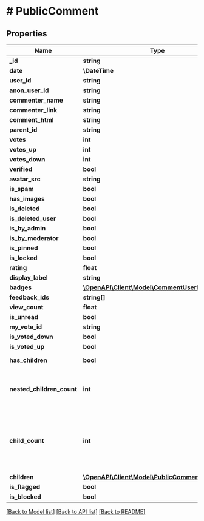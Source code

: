 # # PublicComment

## Properties

Name | Type | Description | Notes
------------ | ------------- | ------------- | -------------
**_id** | **string** |  |
**date** | **\DateTime** |  |
**user_id** | **string** |  | [optional]
**anon_user_id** | **string** |  | [optional]
**commenter_name** | **string** |  |
**commenter_link** | **string** |  | [optional]
**comment_html** | **string** |  |
**parent_id** | **string** |  | [optional]
**votes** | **int** |  | [optional]
**votes_up** | **int** |  | [optional]
**votes_down** | **int** |  | [optional]
**verified** | **bool** |  |
**avatar_src** | **string** |  | [optional]
**is_spam** | **bool** |  | [optional]
**has_images** | **bool** |  | [optional]
**is_deleted** | **bool** |  | [optional]
**is_deleted_user** | **bool** |  | [optional]
**is_by_admin** | **bool** |  | [optional]
**is_by_moderator** | **bool** |  | [optional]
**is_pinned** | **bool** |  | [optional]
**is_locked** | **bool** |  | [optional]
**rating** | **float** |  | [optional]
**display_label** | **string** |  | [optional]
**badges** | [**\OpenAPI\Client\Model\CommentUserBadgeInfo[]**](CommentUserBadgeInfo.md) |  | [optional]
**feedback_ids** | **string[]** |  | [optional]
**view_count** | **float** |  | [optional]
**is_unread** | **bool** |  | [optional]
**my_vote_id** | **string** |  | [optional]
**is_voted_down** | **bool** |  | [optional]
**is_voted_up** | **bool** |  | [optional]
**has_children** | **bool** | This is always set when asTree&#x3D;true | [optional]
**nested_children_count** | **int** | The total nested child count included in this response (may be more available w/ pagination) Only set with asTree&#x3D;true, otherwise this will be null. | [optional]
**child_count** | **int** | You must ask the API to count children (with asTree&#x3D;true&amp;countChildren&#x3D;true), otherwise this will be null. This will be the complete direct child count, whereas children may only contain a subset based on pagination. | [optional]
**children** | [**\OpenAPI\Client\Model\PublicComment[]**](PublicComment.md) |  | [optional]
**is_flagged** | **bool** |  | [optional]
**is_blocked** | **bool** |  | [optional]

[[Back to Model list]](../../README.md#models) [[Back to API list]](../../README.md#endpoints) [[Back to README]](../../README.md)
